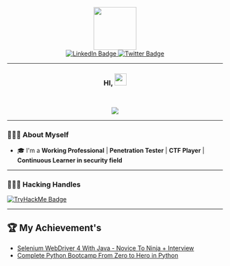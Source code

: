 <div id="header" align="center">
  <img src="https://media.giphy.com/media/JWy2zBSXQ55W5Jh00D/giphy.gif" width="100"/>
  <div id="badges">
    <a href="https://www.linkedin.com/in/radhakrishnanr9/">
      <img src="https://img.shields.io/badge/LinkedIn-blue?style=for-the-badge&logo=linkedin&logoColor=white" alt="LinkedIn Badge"/>
    </a>
    <a href="https://twitter.com/Radhakrishnanr_">
      <img src="https://img.shields.io/badge/Twitter-blue?style=for-the-badge&logo=twitter&logoColor=white" alt="Twitter Badge"/>
    </a>
  </div>	
</div>

	  
---
	  
<h3 align="center">
	HI, <img src="https://media.giphy.com/media/hvRJCLFzcasrR4ia7z/giphy.gif" width="28">
</h3> 
<br/>

<!-- Using SVG by DenverCoder1 - https://github.com/DenverCoder1/readme-typing-svg -->
<p align="center">
  <a href="https://github.com/DenverCoder1/readme-typing-svg"><img src="https://readme-typing-svg.herokuapp.com?lines=I+am+Radhakrishnan;Cybersecurity+Researcher;Red+Teamer;Penetration+Tester;%20CTF+Player%20|%20TryHackMe%20|%20;Always%20willing%20to%20learn%20new%20things&center=true&width=580&height=45"></a>
</p>

---

<h3> 👨🏼‍🎓  About Myself </h3>

- 🎓 I'm a **Working Professional** | **Penetration Tester** | **CTF Player** | **Continuous Learner in security field**

---

<h3> 👨🏻‍💻  Hacking Handles </h3>

<a href="https://tryhackme.com/p/Mr.Lazy">
      <img src="https://img.shields.io/badge/Tryhackme-B22222?style=for-the-badge&logo=tryhackme&logoColor=white&style=flat" alt="TryHackMe Badge"/>
</a>

---

<h2> 🏆  My Achievement's </h3>

- [Selenium WebDriver 4 With Java - Novice To Ninja + Interview](https://www.udemy.com/certificate/UC-BEN366D4/)
- [Complete Python Bootcamp From Zero to Hero in Python](https://www.udemy.com/certificate/UC-O0QPXIU9/)
